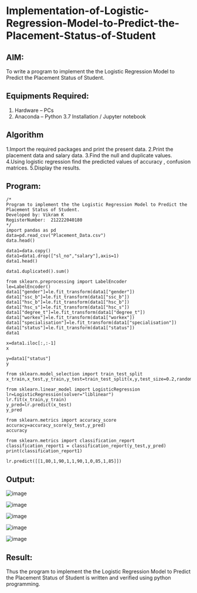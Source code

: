 # Implementation-of-Logistic-Regression-Model-to-Predict-the-Placement-Status-of-Student

## AIM:
To write a program to implement the the Logistic Regression Model to Predict the Placement Status of Student.

## Equipments Required:
1. Hardware – PCs
2. Anaconda – Python 3.7 Installation / Jupyter notebook

## Algorithm
1.Import the required packages and print the present data.
2.Print the placement data and salary data.
3.Find the null and duplicate values.
4.Using logistic regression find the predicted values of accuracy , confusion matrices.
5.Display the results.

## Program:
```
/*
Program to implement the the Logistic Regression Model to Predict the Placement Status of Student.
Developed by: Vikram K
RegisterNumber:  212222040180
*/
import pandas as pd
data=pd.read_csv("Placement_Data.csv")
data.head()

data1=data.copy()
data1=data1.drop(["sl_no","salary"],axis=1)
data1.head()

data1.duplicated().sum()

from sklearn.preprocessing import LabelEncoder
le=LabelEncoder()
data1["gender"]=le.fit_transform(data1["gender"])
data1["ssc_b"]=le.fit_transform(data1["ssc_b"])
data1["hsc_b"]=le.fit_transform(data1["hsc_b"])
data1["hsc_s"]=le.fit_transform(data1["hsc_s"])
data1["degree_t"]=le.fit_transform(data1["degree_t"])
data1["workex"]=le.fit_transform(data1["workex"])
data1["specialisation"]=le.fit_transform(data1["specialisation"])
data1["status"]=le.fit_transform(data1["status"])
data1

x=data1.iloc[:,:-1]
x

y=data1["status"]
y

from sklearn.model_selection import train_test_split
x_train,x_test,y_train,y_test=train_test_split(x,y,test_size=0.2,random_state=0)

from sklearn.linear_model import LogisticRegression
lr=LogisticRegression(solver="liblinear")
lr.fit(x_train,y_train)
y_pred=lr.predict(x_test)
y_pred

from sklearn.metrics import accuracy_score
accuracy=accuracy_score(y_test,y_pred)
accuracy

from sklearn.metrics import classification_report
classification_report1 = classification_report(y_test,y_pred)
print(classification_report1)

lr.predict([[1,80,1,90,1,1,90,1,0,85,1,85]])
```

## Output:

![image](https://github.com/VIKRAMK21062005/Implementation-of-Logistic-Regression-Model-to-Predict-the-Placement-Status-of-Student/assets/120624033/3eb8e4c0-8598-4248-8075-50cbd8a9e3a7)

![image](https://github.com/VIKRAMK21062005/Implementation-of-Logistic-Regression-Model-to-Predict-the-Placement-Status-of-Student/assets/120624033/fd7d0f36-6caa-42ea-82d0-cb2c9858094a)

![image](https://github.com/VIKRAMK21062005/Implementation-of-Logistic-Regression-Model-to-Predict-the-Placement-Status-of-Student/assets/120624033/4d9e0d26-75d7-46b9-8b5d-b1f82cdeb758)

![image](https://github.com/VIKRAMK21062005/Implementation-of-Logistic-Regression-Model-to-Predict-the-Placement-Status-of-Student/assets/120624033/b0c60a4b-9053-4b8c-8809-ccec32bacd5a)

![image](https://github.com/VIKRAMK21062005/Implementation-of-Logistic-Regression-Model-to-Predict-the-Placement-Status-of-Student/assets/120624033/e4a9a902-a9e4-4996-9105-15b06648bba4)


## Result:
Thus the program to implement the the Logistic Regression Model to Predict the Placement Status of Student is written and verified using python programming.
